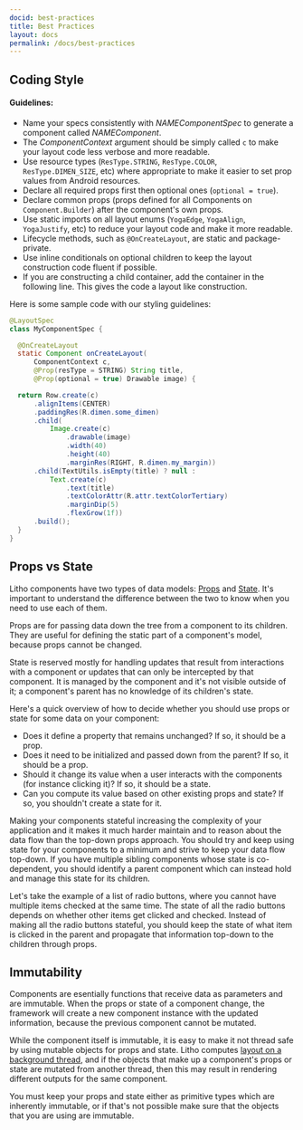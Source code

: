 ```yaml
---
docid: best-practices
title: Best Practices
layout: docs
permalink: /docs/best-practices
---
```


## Coding Style

#### Guidelines: ####

 * Name your specs consistently with *NAMEComponentSpec* to generate a component called *NAMEComponent*.
 * The *ComponentContext* argument should be simply called `c` to make your layout code less verbose and more readable.
 * Use resource types (`ResType.STRING`, `ResType.COLOR`, `ResType.DIMEN_SIZE`, etc) where appropriate to make it easier to set prop values from Android resources.  
 * Declare all required props first then optional ones (`optional = true`).
 * Declare common props (props defined for all Components on `Component.Builder`) after the component's own props. 
 * Use static imports on all layout enums (`YogaEdge`, `YogaAlign`, `YogaJustify`, etc) to reduce your layout code and make it more readable.
 * Lifecycle methods, such as `@OnCreateLayout`, are static and package-private.
 * Use inline conditionals on optional children to keep the layout construction code fluent if possible.
 * If you are constructing a child container, add the container in the following line. This gives the code a layout like construction.

Here is some sample code with our styling guidelines:

```java
@LayoutSpec
class MyComponentSpec {

  @OnCreateLayout
  static Component onCreateLayout(
      ComponentContext c,
      @Prop(resType = STRING) String title,
      @Prop(optional = true) Drawable image) {

  return Row.create(c)
      .alignItems(CENTER)
      .paddingRes(R.dimen.some_dimen)
      .child(
          Image.create(c)
              .drawable(image)
              .width(40)
              .height(40)
              .marginRes(RIGHT, R.dimen.my_margin))
      .child(TextUtils.isEmpty(title) ? null :
          Text.create(c)
              .text(title)
              .textColorAttr(R.attr.textColorTertiary)
              .marginDip(5)
              .flexGrow(1f))
      .build();
  }
}
```


## Props vs State

Litho components have two types of data models: [Props](/docs/props) and [State](/docs/state). It's important to understand the difference between the two to know when you need to use each of them.

Props are for passing data down the tree from a component to its children. They are useful for defining the static part of a component's model, because props cannot be changed.

State is reserved mostly for handling updates that result from interactions with a component or updates that can only be intercepted by that component. It is managed by the component and it's not visible outside of it; a component's parent has no knowledge of its children's state.

Here's a quick overview of how to decide whether you should use props or state for some data on your component:

* Does it define a property that remains unchanged? If so, it should be a prop.
* Does it need to be initialized and passed down from the parent? If so, it should be a prop.
* Should it change its value when a user interacts with the components (for instance clicking it)? If so, it should be a state.
* Can you compute its value based on other existing props and state? If so, you shouldn't create a state for it.

Making your components stateful increasing the complexity of your application and it makes it much harder maintain and  to reason about the data flow than the top-down props approach. You should try and keep using state for your components to a minimum and strive to keep your data flow top-down. If you have multiple sibling components whose state is co-dependent, you should identify a parent component which can instead hold and manage this state for its children.

Let's take the example of a list of radio buttons, where you cannot have multiple items checked at the same time. The state of all the radio buttons depends on whether other items get clicked and checked. Instead of making all the radio buttons stateful, you should keep the state of what item is clicked in the parent and propagate that information top-down to the children through props.

## Immutability

Components are esentially functions that receive data as parameters and are immutable. When the props or state of a component change, the framework will create a new component instance with the updated information, because the previous component cannot be mutated.

While the component itself is immutable, it is easy to make it not thread safe by using mutable objects for props and state. Litho computes [layout on a background thread](/docs/asynchronous-layout), and if the objects that make up a component's props or state are mutated from another thread, then this may result in rendering different outputs for the same component.

You must keep your props and state either as primitive types which are inherently immutable, or if that's not possible make sure that the objects that you are using are immutable.
